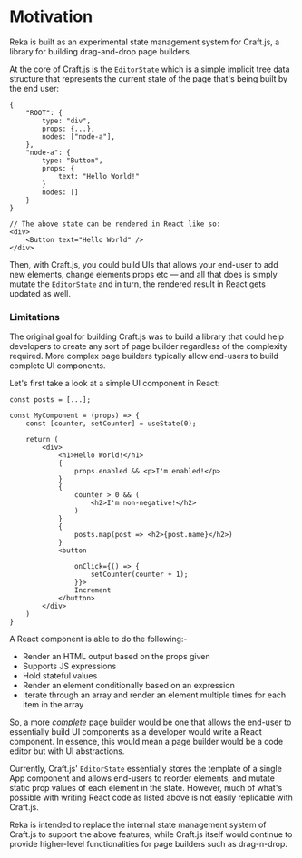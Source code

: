 # Motivation

Reka is built as an experimental state management system for Craft.js, a library for building drag-and-drop page builders.

At the core of Craft.js is the `EditorState` which is a simple implicit tree data structure that represents the current state of the page that's being built by the end user:

```tsx
{
    "ROOT": {
        type: "div",
        props: {...},
        nodes: ["node-a"],
    },
    "node-a": {
        type: "Button",
        props: {
            text: "Hello World!"
        }
        nodes: []
    }
}

// The above state can be rendered in React like so:
<div>
    <Button text="Hello World" />
</div>
```

Then, with Craft.js, you could build UIs that allows your end-user to add new elements, change elements props etc &mdash; and all that does is simply mutate the `EditorState` and in turn, the rendered result in React gets updated as well.

### Limitations

The original goal for building Craft.js was to build a library that could help developers to create any sort of page builder regardless of the complexity required. More complex page builders typically allow end-users to build complete UI components.

Let's first take a look at a simple UI component in React:

```tsx
const posts = [...];

const MyComponent = (props) => {
    const [counter, setCounter] = useState(0);

    return (
        <div>
            <h1>Hello World!</h1>
            {
                props.enabled && <p>I'm enabled!</p>
            }
            {
                counter > 0 && (
                    <h2>I'm non-negative!</h2>
                )
            }
            {
                posts.map(post => <h2>{post.name}</h2>)
            }
            <button

                onClick={() => {
                    setCounter(counter + 1);
                }}>
                Increment
            </button>
        </div>
    )
}
```

A React component is able to do the following:-

- Render an HTML output based on the props given
- Supports JS expressions
- Hold stateful values
- Render an element conditionally based on an expression
- Iterate through an array and render an element multiple times for each item in the array

So, a more _complete_ page builder would be one that allows the end-user to essentially build UI components as a developer would write a React component. In essence, this would mean a page builder would be a code editor but with UI abstractions.

Currently, Craft.js' `EditorState` essentially stores the template of a single App component and allows end-users to reorder elements, and mutate static prop values of each element in the state. However, much of what's possible with writing React code as listed above is not easily replicable with Craft.js.

Reka is intended to replace the internal state management system of Craft.js to support the above features; while Craft.js itself would continue to provide higher-level functionalities for page builders such as drag-n-drop.
